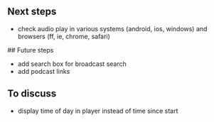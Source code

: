 ## Next steps

* check audio play in various systems (android, ios, windows) and browsers (ff, ie, chrome, safari)

## Future steps

* add search box for broadcast search
* add podcast links

## To discuss

* display time of day in player instead of time since start

